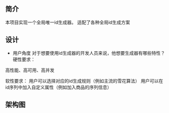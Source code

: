 ## 简介
本项目实现一个全局唯一id生成器。
适配了各种全局id生成方案

## 设计
- 用户角度
对于想要使用id生成器的开发人员来说，他想要生成器有哪些特性？
硬性要求：

高性能、高可用、高并发


软性要求：
用户可以选择对应的id生成规则（例如主流的雪花算法）
用户可以在id序列中加入自定义属性（例如加入商品的序列信息）

## 架构图


